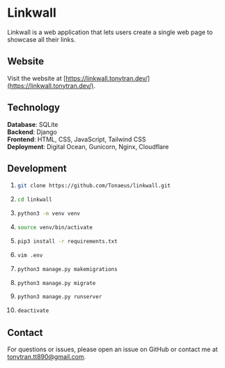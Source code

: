 # Linkwall

Linkwall is a web application that lets users create a single web page to showcase all their links.

## Website

Visit the website at [https://linkwall.tonytran.dev/](https://linkwall.tonytran.dev/).

## Technology

**Database**: SQLite  
**Backend**: Django  
**Frontend**: HTML, CSS, JavaScript, Tailwind CSS  
**Deployment**: Digital Ocean, Gunicorn, Nginx, Cloudflare

## Development

1.  ```bash
    git clone https://github.com/Tonaeus/linkwall.git
    ```

2.  ```bash
    cd linkwall
    ```

3.  ```bash
    python3 -m venv venv
    ```

4.  ```bash
    source venv/bin/activate
    ```

5.  ```bash
    pip3 install -r requirements.txt
    ```

6.  ```bash
    vim .env
    ```

7.  ```bash
    python3 manage.py makemigrations
    ```

8.  ```bash
    python3 manage.py migrate
    ```

9.  ```bash
    python3 manage.py runserver
    ```

10. ```bash
    deactivate
    ```

## Contact

For questions or issues, please open an issue on GitHub or contact me at [tonytran.tt890@gmail.com](mailto:tonytran.tt890@gmail.com).
